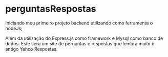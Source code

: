 # perguntasRespostas
Iniciando meu primeiro projeto backend utilizando como ferramenta o nodeJs;

Além da utilização do Express.js como framework e Mysql como banco de dados. Este sera um site de perguntas e respostas que lembra muito o antigo Yahoo Respostas.
